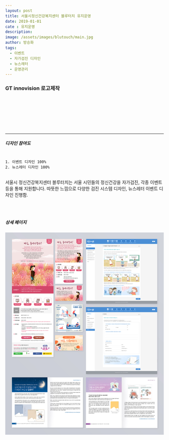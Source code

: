 ```yaml
---
layout: post
title: 서울시정신건강복지센터 블루터치 유지운영
date: 2019-01-01
cate : 유지운영
description:
image: /assets/images/blutouch/main.jpg
author: 방승화
tags:
  - 이벤트
  - 자가검진 디자인
  - 뉴스레터
  - 운영관리
---
```


<h3>GT innovision 로고제작</h3>
<br><br><br><br><br><br>
<hr>

##### 디자인 참여도
<pre>
<code>
1. 이벤트 디자인 100%
2. 뉴스레터 디자인 100%
</code>
</pre>

<p>
서울시 정신건강복지센터 블루터치는 서울 시민들의 정신건강을 자가검진, 각종 이벤트 등을 통해 지원합니다.
따뜻한 느낌으로 다양한 검진 시스템 디자인, 뉴스레터 이벤트 디자인 진행함.

</p>
<br>
<br>

##### 상세 페이지
![pc_main](/assets/images/blutouch/view.jpg)
